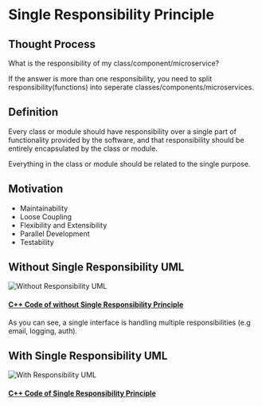 # Single Responsibility Principle

## Thought Process

What is the responsibility of my class/component/microservice?

If the answer is more than one responsibility, you need to split responsibility(functions) into seperate classes/components/microservices.

## Definition

Every class or module should have responsibility over a single part of functionality provided by the software, and that responsibility should be entirely encapsulated by the class or module.

Everything in the class or module should be related to the single purpose.

## Motivation

* Maintainability
* Loose Coupling
* Flexibility and Extensibility
* Parallel Development
* Testability 


## Without Single Responsibility UML
![Without Responsibility UML](https://github.com/tal95shah/SOLID_Principles/blob/master/SingleResponsibility/images/withoutSingleResponsibility.png "Without Responsibility UML")

#### [C++ Code of without Single Responsibility Principle](https://github.com/tal95shah/SOLID_Principles/blob/master/SingleResponsibility/withoutSingleResponsibility.cpp)<br/>
As you can see, a single interface is handling multiple responsibilities (e.g email, logging, auth).

## With Single Responsibility UML
![With Responsibility UML](https://github.com/tal95shah/SOLID_Principles/blob/master/SingleResponsibility/images/withSingleResponsibility.png "With Responsibility UML")

#### [C++ Code of Single Responsibility Principle](https://github.com/tal95shah/SOLID_Principles/blob/master/SingleResponsibility/withSingleResponsibility.cpp)<br/>

